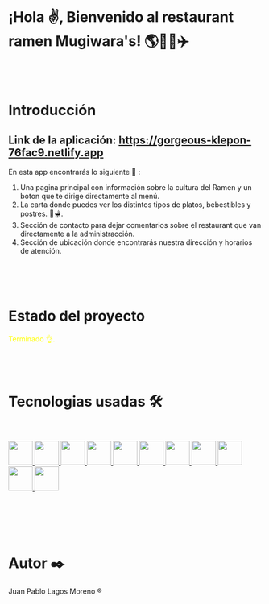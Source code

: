 <h1>¡Hola ✌️, Bienvenido al restaurant ramen Mugiwara's! 🌎🍹🥣✈️</h1> 
<br>
<br>
<h1>Introducción</h1>

## Link de la aplicación: https://gorgeous-klepon-76fac9.netlify.app

En esta app encontrarás lo siguiente 🧾	 :
1. Una pagina principal con información sobre la cultura del Ramen y un boton que te dirige directamente al menú.
2. La carta donde puedes ver los distintos tipos de platos, bebestibles y postres. 🧋🫕.
3. Sección de contacto para dejar comentarios sobre el restaurant que van directamente a la administracción.
4. Sección de ubicación donde encontrarás nuestra dirección y horarios de atención.
<br>
<br>
<br>
<h1>Estado del proyecto </h1>
<span style="color: yellow">Terminado 👌.</span>
<br>
<br>
<br>
<br>
<h1> Tecnologias usadas 🛠️</h1>
<br>
<p>
    <a href="https://developer.mozilla.org/en-US/docs/Web/HTML">
        <img src="https://cdn-icons-png.flaticon.com/512/919/919827.png" height="48" width="48"/>
    </a>
    <a href="https://developer.mozilla.org/en-US/docs/Web/CSS">
        <img src="https://cdn-icons-png.flaticon.com/512/919/919826.png" height="48" width="48"/>
    </a>
    <a href="https://developer.mozilla.org/en-US/docs/Web/JavaScript">
        <img src="https://cdn-icons-png.flaticon.com/512/5968/5968292.png" height="48" width="48" />
    </a>
    <a href="https://getbootstrap.com/docs/5.2/getting-started/introduction/">
        <img src="https://upload.wikimedia.org/wikipedia/commons/thumb/b/b2/Bootstrap_logo.svg/602px-Bootstrap_logo.svg.png" height="48" width="48" />
    </a>
    <a href="https://reactjs.org/docs/getting-started.html">
        <img src="https://upload.wikimedia.org/wikipedia/commons/thumb/4/47/React.svg/1200px-React.svg.png" height="48" width="48"/>
    </a>
    <a href="https://firebase.google.com/docs">
        <img src="https://img.icons8.com/color/480/firebase.png" height="48" width="48"/>
    </a>
     <a href="https://nodejs.org/es/docs/">
        <img src="https://upload.wikimedia.org/wikipedia/commons/thumb/d/d9/Node.js_logo.svg/885px-Node.js_logo.svg.png" height="48" width="48"/>
    </a>
    <a href="https://docs.npmjs.com/">
        <img src="https://encrypted-tbn0.gstatic.com/images?q=tbn:ANd9GcTh9vC2g2zT7TKq_T2hgXPm50Kmg8lrwDSZGcujUf21JQ&s" height="48" width="48"/>
    </a>
     <a href="https://www.netlify.com/">
        <img src="https://download.logo.wine/logo/Netlify/Netlify-Logo.wine.png" height="48" width="48"/>
    </a>
      <a href="https://code.visualstudio.com/">
        <img src="https://encrypted-tbn0.gstatic.com/images?q=tbn:ANd9GcQCs7_EKbgALLq-gRSjih3SyFRSRX7uVa9Xzag8G_JIIQ&s" height="48" width="48"/>
    </a>
      <a href="https://mui.com/material-ui/getting-started/installation/">
        <img src="https://mui.com/static/logo.png" height="48" width="48"/>
    </a>
</p>
<br>
<br>
<br>
<br>
<h1> Autor ✒️ </h1>
<p> Juan Pablo Lagos Moreno ® </p>
